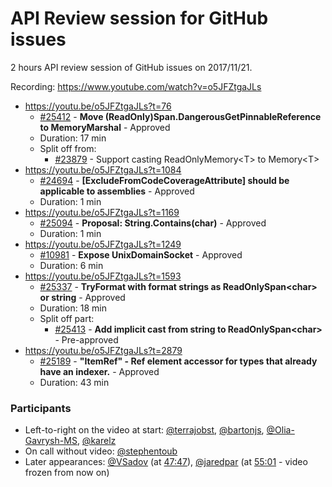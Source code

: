 # API Review session for GitHub issues

2 hours API review session of GitHub issues on 2017/11/21.

Recording: https://www.youtube.com/watch?v=o5JFZtgaJLs

* https://youtu.be/o5JFZtgaJLs?t=76
  * [#25412](https://github.com/dotnet/corefx/issues/25412) - **Move (ReadOnly)Span.DangerousGetPinnableReference to MemoryMarshal** - Approved
  * Duration: 17 min
  * Split off from:
      * [#23879](https://github.com/dotnet/corefx/issues/23879) - Support casting ReadOnlyMemory\<T\> to Memory\<T\>
* https://youtu.be/o5JFZtgaJLs?t=1084
  * [#24694](https://github.com/dotnet/corefx/issues/24694) - **[ExcludeFromCodeCoverageAttribute] should be applicable to assemblies** - Approved
  * Duration: 1 min
* https://youtu.be/o5JFZtgaJLs?t=1169
  * [#25094](https://github.com/dotnet/corefx/issues/25094) - **Proposal: String.Contains(char)** - Approved
  * Duration: 1 min
* https://youtu.be/o5JFZtgaJLs?t=1249
  * [#10981](https://github.com/dotnet/corefx/issues/10981) - **Expose UnixDomainSocket** - Approved
  * Duration: 6 min
* https://youtu.be/o5JFZtgaJLs?t=1593
  * [#25337](https://github.com/dotnet/corefx/issues/25337) - **TryFormat with format strings as ReadOnlySpan\<char\> or string** - Approved
  * Duration: 18 min
  * Split off part:
      * [#25413](https://github.com/dotnet/corefx/issues/25413) - **Add implicit cast from string to ReadOnlySpan\<char\>** - Pre-approved
* https://youtu.be/o5JFZtgaJLs?t=2879
  * [#25189](https://github.com/dotnet/corefx/issues/25189) - **"ItemRef" - Ref element accessor for types that already have an indexer.** - Approved
  * Duration: 43 min


### Participants

  * Left-to-right on the video at start: [@terrajobst](https://github.com/terrajobst), [@bartonjs](https://github.com/bartonjs), [@Olia-Gavrysh-MS](https://github.com/Olia-Gavrysh-MS), [@karelz](https://github.com/karelz)
  * On call without video: [@stephentoub](https://github.com/stephentoub)
  * Later appearances: [@VSadov](https://github.com/VSadov) (at [47:47](https://youtu.be/o5JFZtgaJLs?t=2867)), [@jaredpar](https://github.com/jaredpar) (at [55:01](https://youtu.be/o5JFZtgaJLs?t=3301) - video frozen from now on)
